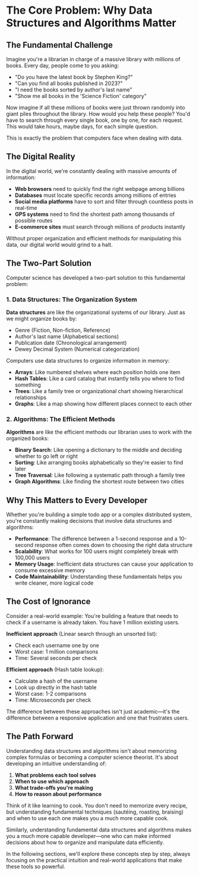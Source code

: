 # The Core Problem: Why Data Structures and Algorithms Matter

## The Fundamental Challenge

Imagine you're a librarian in charge of a massive library with millions of books. Every day, people come to you asking:

- "Do you have the latest book by Stephen King?"
- "Can you find all books published in 2023?"
- "I need the books sorted by author's last name"
- "Show me all books in the 'Science Fiction' category"

Now imagine if all these millions of books were just thrown randomly into giant piles throughout the library. How would you help these people? You'd have to search through every single book, one by one, for each request. This would take hours, maybe days, for each simple question.

This is exactly the problem that computers face when dealing with data.

## The Digital Reality

In the digital world, we're constantly dealing with massive amounts of information:

- **Web browsers** need to quickly find the right webpage among billions
- **Databases** must locate specific records among millions of entries
- **Social media platforms** have to sort and filter through countless posts in real-time
- **GPS systems** need to find the shortest path among thousands of possible routes
- **E-commerce sites** must search through millions of products instantly

Without proper organization and efficient methods for manipulating this data, our digital world would grind to a halt.

## The Two-Part Solution

Computer science has developed a two-part solution to this fundamental problem:

### 1. Data Structures: The Organization System

**Data structures** are like the organizational systems of our library. Just as we might organize books by:
- Genre (Fiction, Non-fiction, Reference)
- Author's last name (Alphabetical sections)
- Publication date (Chronological arrangement)
- Dewey Decimal System (Numerical categorization)

Computers use data structures to organize information in memory:
- **Arrays**: Like numbered shelves where each position holds one item
- **Hash Tables**: Like a card catalog that instantly tells you where to find something
- **Trees**: Like a family tree or organizational chart showing hierarchical relationships
- **Graphs**: Like a map showing how different places connect to each other

### 2. Algorithms: The Efficient Methods

**Algorithms** are like the efficient methods our librarian uses to work with the organized books:
- **Binary Search**: Like opening a dictionary to the middle and deciding whether to go left or right
- **Sorting**: Like arranging books alphabetically so they're easier to find later
- **Tree Traversal**: Like following a systematic path through a family tree
- **Graph Algorithms**: Like finding the shortest route between two cities

## Why This Matters to Every Developer

Whether you're building a simple todo app or a complex distributed system, you're constantly making decisions that involve data structures and algorithms:

- **Performance**: The difference between a 1-second response and a 10-second response often comes down to choosing the right data structure
- **Scalability**: What works for 100 users might completely break with 100,000 users
- **Memory Usage**: Inefficient data structures can cause your application to consume excessive memory
- **Code Maintainability**: Understanding these fundamentals helps you write cleaner, more logical code

## The Cost of Ignorance

Consider a real-world example: You're building a feature that needs to check if a username is already taken. You have 1 million existing users.

**Inefficient approach** (Linear search through an unsorted list):
- Check each username one by one
- Worst case: 1 million comparisons
- Time: Several seconds per check

**Efficient approach** (Hash table lookup):
- Calculate a hash of the username
- Look up directly in the hash table
- Worst case: 1-2 comparisons
- Time: Microseconds per check

The difference between these approaches isn't just academic—it's the difference between a responsive application and one that frustrates users.

## The Path Forward

Understanding data structures and algorithms isn't about memorizing complex formulas or becoming a computer science theorist. It's about developing an intuitive understanding of:

1. **What problems each tool solves**
2. **When to use which approach**
3. **What trade-offs you're making**
4. **How to reason about performance**

Think of it like learning to cook. You don't need to memorize every recipe, but understanding fundamental techniques (sautéing, roasting, braising) and when to use each one makes you a much more capable cook.

Similarly, understanding fundamental data structures and algorithms makes you a much more capable developer—one who can make informed decisions about how to organize and manipulate data efficiently.

In the following sections, we'll explore these concepts step by step, always focusing on the practical intuition and real-world applications that make these tools so powerful.